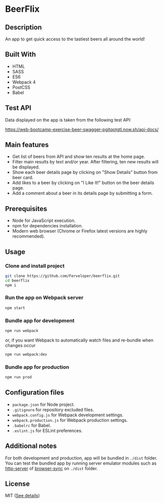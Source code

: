 # BeerFlix

## Description

An app to get quick access to the tastiest beers all around the world!

## Built With

- HTML
- SASS
- ES6
- Webpack 4
- PostCSS
- Babel

## Test API

Data displayed on the app is taken from the following test API:


<https://web-bootcamp-exercise-beer-swagger-pgjtqotgtl.now.sh/api-docs/>

## Main features

- Get list of beers from API and show ten results at the home page.
- Filter main results by text and/or year. After filtering, ten new results will be displayed.
- Show each beer details page by clicking on "Show Details" button from beer card.
- Add likes to a beer by clicking on "I Like It!" button on the beer details page.
- Add a comment about a beer in its details page by submitting a form.

## Prerequisites

- Node for JavaScript execution.
- npm for dependencies installation.
- Modern web browser (Chrome or Firefox latest versions are highly recommended).

## Usage

### Clone and install project

```bash
git clone https://github.com/Ferveloper/beerflix.git
cd beerflix
npm i
```

### Run the app on Webpack server

```bash
npm start
```

### Bundle app for development

```bash
npm run webpack
```
or, if you want Webpack to automatically watch files and re-bundle when changes occur

```bash
npm run webpack:dev
```

### Bundle app for production

```bash
npm run prod
```
## Configuration files

- `package.json` for Node project.
- `.gitignore` for repository excluded files.
- `webpack.config.js` for Webpack development settings.
- `webpack.production.js` for Webpack production settings.
- `.babelrc` for Babel.
- `.eslint.js` for ESLint preferences.

## Additional notes
For both development and production, app will be bundled in `./dist` folder.  
You can test the bundled app by running server emulator modules such as [http-server](https://www.npmjs.com/package/http-server) of [browser-sync](https://www.browsersync.io/) on `./dist` folder.

## License

MIT ([See details](https://opensource.org/licenses/MIT))